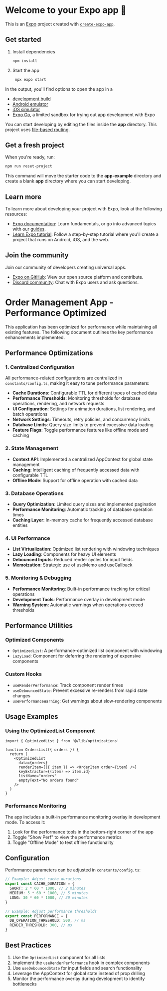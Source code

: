 # Welcome to your Expo app 👋

This is an [Expo](https://expo.dev) project created with [`create-expo-app`](https://www.npmjs.com/package/create-expo-app).

## Get started

1. Install dependencies

   ```bash
   npm install
   ```

2. Start the app

   ```bash
    npx expo start
   ```

In the output, you'll find options to open the app in a

- [development build](https://docs.expo.dev/develop/development-builds/introduction/)
- [Android emulator](https://docs.expo.dev/workflow/android-studio-emulator/)
- [iOS simulator](https://docs.expo.dev/workflow/ios-simulator/)
- [Expo Go](https://expo.dev/go), a limited sandbox for trying out app development with Expo

You can start developing by editing the files inside the **app** directory. This project uses [file-based routing](https://docs.expo.dev/router/introduction).

## Get a fresh project

When you're ready, run:

```bash
npm run reset-project
```

This command will move the starter code to the **app-example** directory and create a blank **app** directory where you can start developing.

## Learn more

To learn more about developing your project with Expo, look at the following resources:

- [Expo documentation](https://docs.expo.dev/): Learn fundamentals, or go into advanced topics with our [guides](https://docs.expo.dev/guides).
- [Learn Expo tutorial](https://docs.expo.dev/tutorial/introduction/): Follow a step-by-step tutorial where you'll create a project that runs on Android, iOS, and the web.

## Join the community

Join our community of developers creating universal apps.

- [Expo on GitHub](https://github.com/expo/expo): View our open source platform and contribute.
- [Discord community](https://chat.expo.dev): Chat with Expo users and ask questions.

# Order Management App - Performance Optimized

This application has been optimized for performance while maintaining all existing features. The following document outlines the key performance enhancements implemented.

## Performance Optimizations

### 1. Centralized Configuration

All performance-related configurations are centralized in `constants/config.ts`, making it easy to tune performance parameters:

- **Cache Durations**: Configurable TTL for different types of cached data
- **Performance Thresholds**: Monitoring thresholds for database operations, rendering, and network requests
- **UI Configuration**: Settings for animation durations, list rendering, and batch operations
- **Network Settings**: Timeouts, retry policies, and concurrency limits
- **Database Limits**: Query size limits to prevent excessive data loading
- **Feature Flags**: Toggle performance features like offline mode and caching

### 2. State Management

- **Context API**: Implemented a centralized AppContext for global state management
- **Caching**: Intelligent caching of frequently accessed data with configurable TTL
- **Offline Mode**: Support for offline operation with cached data

### 3. Database Operations

- **Query Optimization**: Limited query sizes and implemented pagination
- **Performance Monitoring**: Automatic tracking of database operation times
- **Caching Layer**: In-memory cache for frequently accessed database entities

### 4. UI Performance

- **List Virtualization**: Optimized list rendering with windowing techniques
- **Lazy Loading**: Components for heavy UI elements
- **Debounced Inputs**: Reduced render cycles for input fields
- **Memoization**: Strategic use of useMemo and useCallback

### 5. Monitoring & Debugging

- **Performance Monitoring**: Built-in performance tracking for critical operations
- **Development Tools**: Performance overlay in development mode
- **Warning System**: Automatic warnings when operations exceed thresholds

## Performance Utilities

### Optimized Components

- `OptimizedList`: A performance-optimized list component with windowing
- `LazyLoad`: Component for deferring the rendering of expensive components

### Custom Hooks

- `useRenderPerformance`: Track component render times
- `useDebouncedState`: Prevent excessive re-renders from rapid state changes
- `usePerformanceWarning`: Get warnings about slow-rendering components

## Usage Examples

### Using the OptimizedList Component

```tsx
import { OptimizedList } from '@/lib/optimizations'

function OrdersList({ orders }) {
  return (
    <OptimizedList
      data={orders}
      renderItem={({ item }) => <OrderItem order={item} />}
      keyExtractor={(item) => item.id}
      listName="orders"
      emptyText="No orders found"
    />
  )
}
```

### Performance Monitoring

The app includes a built-in performance monitoring overlay in development mode. To access it:

1. Look for the performance tools in the bottom-right corner of the app
2. Toggle "Show Perf" to view the performance metrics
3. Toggle "Offline Mode" to test offline functionality

## Configuration

Performance parameters can be adjusted in `constants/config.ts`:

```ts
// Example: Adjust cache durations
export const CACHE_DURATION = {
  SHORT: 2 * 60 * 1000, // 2 minutes
  MEDIUM: 5 * 60 * 1000, // 5 minutes
  LONG: 30 * 60 * 1000, // 30 minutes
}

// Example: Adjust performance thresholds
export const PERFORMANCE = {
  DB_OPERATION_THRESHOLD: 500, // ms
  RENDER_THRESHOLD: 300, // ms
}
```

## Best Practices

1. Use the `OptimizedList` component for all lists
2. Implement the `useRenderPerformance` hook in complex components
3. Use `useDebouncedState` for input fields and search functionality
4. Leverage the AppContext for global state instead of prop drilling
5. Monitor the performance overlay during development to identify bottlenecks
